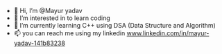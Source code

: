 - 👋 Hi, I’m @Mayur yadav
- 👀 I’m interested in to learn coding 
- 🌱 I’m currently learning C++ using DSA (Data Structure and Algorithm)
- 📫 you can reach me using my linkedin www.linkedin.com/in/mayur-yadav-141b83238


<!---
Mayur252005/Mayur252005 is a ✨ special ✨ repository because its `README.md` (this file) appears on your GitHub profile.
You can click the Preview link to take a look at your changes.
--->
